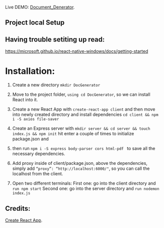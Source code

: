 Live DEMO: [Document_Denerator](https://relaxed-albattani-bbdaa4.netlify.app/).


## Project local Setup 

## Having trouble setiting up read:
https://microsoft.github.io/react-native-windows/docs/getting-started

# Installation:
1. Create a new directory
```mkdir DocGenerator```

2. Move to the project folder, ```using cd DocGenerator```, so we can install React into it.

3. Create a new React App with ```create-react-app client``` and then move into newly created directory and install dependencies ```cd client && npm i -S axios file-saver```

4. Create an Express server with ```mkdir server && cd server && touch index.js && npm init``` hit enter a couple of times to initialize package.json and 

5. then run ```npm i -S express body-parser cors html-pdf ``` to save all the necessary dependencies.

6. Add proxy inside of client/package.json, above the dependencies, simply add ```“proxy”: “http://localhost:6000/"```, so you can call the localhost from the client.

7. Open two different terminals:
First one: go into the client directory and ```run npm start```
Second one: go into the server directory and ```run nodemon index.js```



## Credits:
[Create React App](https://github.com/facebook/create-react-app).
